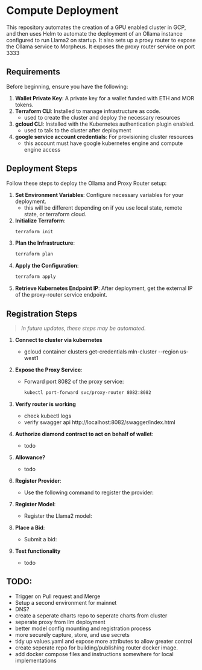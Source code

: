 
# Compute Deployment

This repository automates the creation of a GPU enabled cluster in GCP, and then uses Helm to automate the deployment of an Ollama instance configured to run Llama2 on startup. It also sets up a proxy router to expose the Ollama service to Morpheus. It exposes the proxy router service on port 3333

## Requirements

Before beginning, ensure you have the following:

1. **Wallet Private Key**: A private key for a wallet funded with ETH and MOR tokens.
2. **Terraform CLI**: Installed to manage infrastructure as code.
    - used to create the cluster and deploy the necessary resources
3. **gcloud CLI**: Installed with the Kubernetes authentication plugin enabled.
    - used to talk to the cluster after deployment
4. **google service account credentials**: For provisioning cluster resources
    - this account must have google kubernetes engine and compute engine access

## Deployment Steps

Follow these steps to deploy the Ollama and Proxy Router setup:

1. **Set Environment Variables**: Configure necessary variables for your deployment.
    - this will be different depending on if you use local state, remote state, or terraform cloud.
2. **Initialize Terraform**:
   ```bash
   terraform init
   ```
3. **Plan the Infrastructure**:
   ```bash
   terraform plan
   ```
4. **Apply the Configuration**:
   ```bash
   terraform apply
   ```
5. **Retrieve Kubernetes Endpoint IP**: After deployment, get the external IP of the proxy-router service endpoint.

## Registration Steps

> *In future updates, these steps may be automated.*

1. **Connect to cluster via kubernetes**
    - gcloud container clusters get-credentials mln-cluster --region us-west1

2. **Expose the Proxy Service**:
   - Forward port 8082 of the proxy service:
     ```bash
     kubectl port-forward svc/proxy-router 8082:8082
     ```
3. **Verify router is working**
    - check kubectl logs
    - verify swagger api http://localhost:8082/swagger/index.html

4. **Authorize diamond contract to act on behalf of wallet**:
    - todo

5. **Allowance?**
    - todo

6. **Register Provider**:
   - Use the following command to register the provider:

7. **Register Model**:
   - Register the Llama2 model:

8. **Place a Bid**:
   - Submit a bid:

9. **Test functionality**
    - todo

## TODO:
 - Trigger on Pull request and Merge
 - Setup a second environment for mainnet
 - DNS?
 - create a seperate charts repo to seperate charts from cluster
 - seperate proxy from llm deployment
 - better model config mounting and registration process
 - more securely capture, store, and use secrets
 - tidy up values.yaml and expose more attributes to allow greater control
 - create seperate repo for building/publishing router docker image.
 - add docker compose files and instructions somewhere for local implementations
